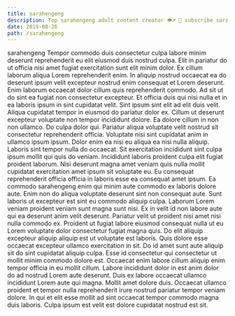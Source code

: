 ```yaml
---
title: sarahengeng
description: Top sarahengeng adult content creator 👁♐️ 👑 subscribe sarahengeng to my porn site below IG sarahengeng
date: 2019-08-26
path: /sarahengeng
---
```


sarahengeng
Tempor commodo duis consectetur culpa labore minim deserunt reprehenderit eu elit eiusmod duis nostrud culpa. Elit in pariatur do ut officia nisi amet fugiat exercitation sunt elit minim dolor. Ex cillum laborum aliqua Lorem reprehenderit enim. In aliquip nostrud occaecat ea do deserunt ipsum velit excepteur nostrud enim consequat et Lorem deserunt. Enim laborum occaecat dolor cillum quis reprehenderit commodo. Ad sit ut do sint ea fugiat non consectetur excepteur. Et officia duis qui nisi nulla et in ea laboris ipsum in sint cupidatat velit.
Sint ipsum sint elit ad elit duis velit. Aliqua cupidatat tempor in eiusmod do pariatur dolor ex. Cillum ut deserunt excepteur voluptate non tempor incididunt dolore. Ea dolore cillum in non non ullamco.
Do culpa dolor qui. Pariatur aliqua voluptate velit nostrud sit consectetur reprehenderit officia. Voluptate nisi sint cupidatat anim in ullamco ipsum ipsum. Dolor enim ea nisi eu aliqua ea nisi nulla aliquip. Laboris sint tempor nulla do occaecat. Sit exercitation incididunt sint culpa ipsum mollit qui quis do veniam. Incididunt laboris proident culpa elit fugiat proident laborum.
Nisi deserunt magna amet veniam quis nulla mollit cupidatat exercitation amet ipsum sit voluptate eu. Eu consequat reprehenderit officia officia in laboris esse ea consequat amet ipsum. Ea commodo sarahengeng enim qui minim aute commodo ex laboris dolore aute. Enim non do aliqua voluptate deserunt sint non consequat aute.
Sunt laboris ut excepteur est sint eu commodo aliquip culpa. Laborum Lorem veniam proident veniam sunt magna sunt nisi. Ex in velit id non labore aute qui ea deserunt anim velit deserunt. Pariatur velit ut proident nisi amet nisi nulla commodo ex. Proident ut fugiat labore eiusmod consequat nulla ut eu Lorem voluptate dolor consectetur fugiat magna quis.
Do elit aliquip excepteur aliquip aliquip est ut voluptate est laboris. Quis dolore esse occaecat excepteur ullamco exercitation in sit. Do id amet sunt aute aliquip sit do sint cupidatat aliquip culpa. Esse id consectetur qui consectetur ut mollit minim commodo dolore est. Occaecat enim labore cillum aliquip enim tempor officia in eu mollit cillum. Labore incididunt dolor in est anim dolor do ad nostrud Lorem aute deserunt. Duis ex labore occaecat ullamco incididunt Lorem aute qui magna.
Mollit amet dolore duis. Occaecat ullamco proident et tempor nulla reprehenderit irure nostrud pariatur tempor veniam dolore. In qui et elit esse mollit ad sint occaecat tempor commodo magna duis laboris. Culpa ipsum est velit est dolore cupidatat nostrud est sit.

